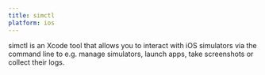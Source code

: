 ```yaml
---
title: simctl
platform: ios
---
```


simctl is an Xcode tool that allows you to interact with iOS simulators via the command line to e.g. manage simulators, launch apps, take screenshots or collect their logs.